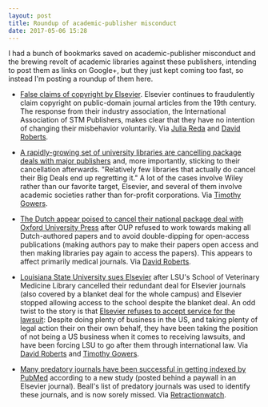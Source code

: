 ```yaml
---
layout: post
title: Roundup of academic-publisher misconduct
date: 2017-05-06 15:28
---
```

I had a bunch of bookmarks saved on academic-publisher misconduct and the brewing revolt of academic libraries against these publishers, intending to post them as links on Google+, but they just kept coming too fast, so instead I'm posting a roundup of them here.

* [False claims of copyright by Elsevier](http://onsnetwork.org/chartgerink/2017/01/13/false-claims-of-copyright-and-stm/). Elsevier continues to fraudulently claim copyright on public-domain journal articles from the 19th century. The response from their industry association, the International Association of STM Publishers, makes clear that they have no intention of changing their misbehavior voluntarily. Via [Julia Reda](https://twitter.com/Senficon/status/857126517385695232) and [David Roberts](https://plus.google.com/+DavidRoberts/posts/6k4tMUDyB1T).

* [A rapidly-growing set of university libraries are cancelling package deals with major publishers](https://scholarlykitchen.sspnet.org/2017/05/01/wolf-finally-arrives-big-deal-cancelations-north-american-libraries/) and, more importantly, sticking to their cancellation afterwards. "Relatively few libraries that actually do cancel their Big Deals end up regretting it." A lot of the cases involve Wiley rather than our favorite target, Elsevier, and several of them involve academic societies rather than for-profit corporations. Via [Timothy Gowers](https://plus.google.com/+TimothyGowers0/posts/GmLVspML39E).

* [The Dutch appear poised to cancel their national package deal with Oxford University Press](https://www.universiteitleiden.nl/en/news/2017/04/geen-akkoord-vnsu-eng-extern) after OUP refused to work towards making all Dutch-authored papers and to avoid double-dipping for open-access publications (making authors pay to make their papers open access and then making libraries pay again to access the papers). This appears to affect primarily medical journals. Via [David Roberts](https://plus.google.com/+DavidRoberts/posts/XgMXip61ZCw).

* [Louisiana State University sues Elsevier](https://www.insidehighered.com/news/2017/05/03/louisiana-state-takes-disagreement-elsevier-court) after LSU's School of Veterinary Medicine Library cancelled their redundant deal for Elsevier journals (also covered by a blanket deal for the whole campus) and Elsevier stopped allowing access to the school despite the blanket deal. An odd twist to the story is that [Elsevier refuses to accept service for the lawsuit](http://policynotes.arl.org/?p=1537): Despite doing plenty of business in the US, and taking plenty of legal action their on their own behalf, they have been taking the position of not being a US business when it comes to receiving lawsuits, and have been forcing LSU to go after them through international law. Via [David Roberts](https://plus.google.com/+DavidRoberts/posts/AaRs3N4vcQX) and [Timothy Gowers](https://plus.google.com/+TimothyGowers0/posts/5jQrwpHEyQf).

* [Many predatory journals have been successful in getting indexed by PubMed](http://www.sciencedirect.com/science/article/pii/S0306452217302634) according to a new study (posted behind a paywall in an Elsevier journal). Beall's list of predatory journals was used to identify these journals, and is now sorely missed. Via [Retractionwatch](http://retractionwatch.com/2017/04/22/weekend-reads-culture-fear-blogs-vs-academic-papers-neurosurgery-retractions-rise/).
